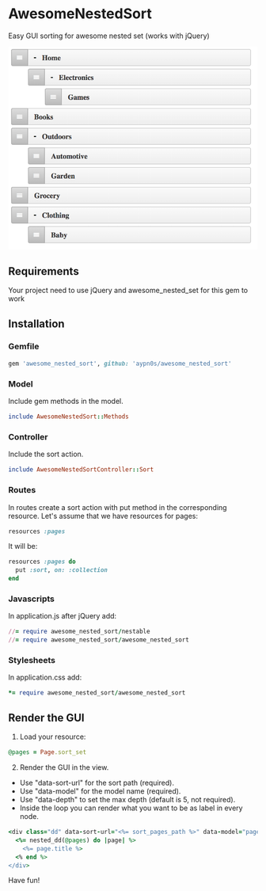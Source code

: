 # AwesomeNestedSort

Easy GUI sorting for awesome nested set (works with jQuery)

![](https://raw.githubusercontent.com/aypn0s/awesome_nested_sort/master/docs/screen.png)

## Requirements

Your project need to use jQuery and awesome_nested_set for this gem to work

## Installation

### Gemfile

```ruby
gem 'awesome_nested_sort', github: 'aypn0s/awesome_nested_sort'
```

### Model
Include gem methods in the model.
```ruby
include AwesomeNestedSort::Methods
```

### Controller
Include the sort action.
```ruby
include AwesomeNestedSortController::Sort
```

### Routes
In routes create a sort action with put method in the corresponding resource.
Let's assume that we have resources for pages:
```ruby
resources :pages
```
It will be:
```ruby
resources :pages do
  put :sort, on: :collection
end
```

### Javascripts
In application.js after jQuery add:
```ruby
//= require awesome_nested_sort/nestable
//= require awesome_nested_sort/awesome_nested_sort
```

### Stylesheets
In application.css add:
```ruby
*= require awesome_nested_sort/awesome_nested_sort
```

## Render the GUI
1. Load your resource:
```ruby
@pages = Page.sort_set
```
2. Render the GUI in the view.
- Use "data-sort-url" for the sort path (required).
- Use "data-model" for the model name (required).
- Use "data-depth" to set the max depth (default is 5, not required).
- Inside the loop you can render what you want to be as label in every node.
```ruby
<div class="dd" data-sort-url="<%= sort_pages_path %>" data-model="page" data-depth="2">
  <%= nested_dd(@pages) do |page| %>
    <%= page.title %>
  <% end %>
</div>

```

Have fun!